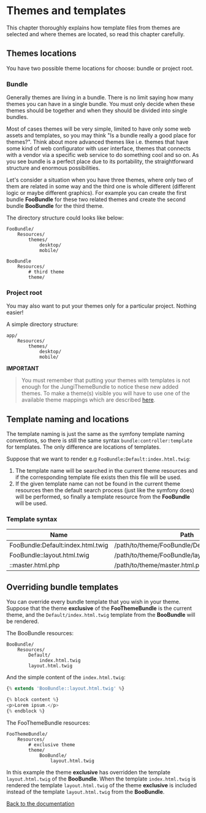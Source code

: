 Themes and templates
====================

This chapter thoroughly explains how template files from themes are selected and where themes are located, so read this
chapter carefully.

Themes locations
----------------

You have two possible theme locations for choose: bundle or project root.

### Bundle

Generally themes are living in a bundle. There is no limit saying how many themes you can have in a single bundle. You 
must only decide when these themes should be together and when they should be divided into single bundles.

Most of cases themes will be very simple, limited to have only some web assets and templates, so you may think "Is 
a bundle really a good place for themes?". Think about more advanced themes like i.e. themes that have some kind of web 
configurator with user interface, themes that connects with a vendor via a specific web service to do something cool and 
so on. As you see bundle is a perfect place due to its portability, the straightforward structure and enormous possibilities.

Let's consider a situation when you have three themes, where only two of them are related in some way and the third one 
is whole different (different logic or maybe different graphics). For example you can create the first bundle **FooBundle** 
for these two related themes and create the second bundle **BooBundle** for the third theme.

The directory structure could looks like below:

```
FooBundle/
    Resources/
        themes/
            desktop/
            mobile/

BooBundle
    Resources/
        # third theme
        theme/
```

### Project root

You may also want to put your themes only for a particular project. Nothing easier!

A simple directory structure:

```
app/
    Resources/
        themes/
            desktop/
            mobile/
```

**IMPORTANT**

> You must remember that putting your themes with templates is not enough for the JungiThemeBundle to notice these 
> new added themes. To make a theme(s) visible you will have to use one of the available theme mappings which are
> described [here](https://github.com/piku235/JungiThemeBundle/tree/master/Resources/doc/index.md#theme-mappings). 

Template naming and locations
-----------------------------

The template naming is just the same as the symfony template naming conventions, so there is still the same syntax 
`bundle:controller:template` for templates. The only difference are locations of templates.

Suppose that we want to render e.g `FooBundle:Default:index.html.twig`:

1. The template name will be searched in the current theme resources and if the corresponding template file exists then 
this file will be used.
2. If the given template name can not be found in the current theme resources then the default search process (just like
the symfony does) will be performed, so finally a template resource from the **FooBundle** will be used.

### Template syntax

Name | Path
---- | ----
FooBundle:Default:index.html.twig | /path/to/theme/FooBundle/Default/index.html.twig
FooBundle::layout.html.twig | /path/to/theme/FooBundle/layout.html.twig
::master.html.php | /path/to/theme/master.html.php

Overriding bundle templates
---------------------------

You can override every bundle template that you wish in your theme. Suppose that the theme **exclusive** of the **FooThemeBundle**
is the current theme, and the `Default/index.html.twig` template from the **BooBundle** will be rendered.

The BooBundle resources:

```
BooBundle/
    Resources/
        Default/
            index.html.twig
        layout.html.twig
```

And the simple content of the `index.html.twig`:

```php
{% extends 'BooBundle::layout.html.twig' %}

{% block content %}
<p>Lorem ipsum.</p>
{% endblock %}
```

The FooThemeBundle resources:

```
FooThemeBundle/
    Resources/
        # exclusive theme
        theme/
            BooBundle/
                layout.html.twig
```

In this example the theme **exclusive** has overridden the template `layout.html.twig` of the **BooBundle**. When the
template `index.html.twig` is rendered the template `layout.html.twig` of the theme **exclusive** is included instead
of the template `layout.html.twig` from the **BooBundle**.

[Back to the documentation](https://github.com/piku235/JungiThemeBundle/blob/master/Resources/doc/index.md)
